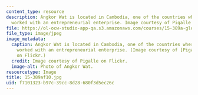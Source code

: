```yaml
---
content_type: resource
description: Angkor Wat is located in Cambodia, one of the countries where G-Lab students
  worked with an entrepreneurial enterprise. Image courtesy of Pigalle on Flickr.
file: https://ol-ocw-studio-app-qa.s3.amazonaws.com/courses/15-389a-global-entrepreneurship-lab-asia-pacific-fall-2010/f7101323b97c39cc8d28680f3d5ec26c_15-389af10.jpg
file_type: image/jpeg
image_metadata:
  caption: Angkor Wat is located in Cambodia, one of the countries where G-Lab students
    worked with an entrepreneurial enterprise. (Image courtesy of [Pigalle](http://www.flickr.com/photos/pigalleworld/5061783661/)
    on Flickr.)
  credit: Image courtesy of Pigalle on Flickr.
  image-alt: Photo of Angkor Wat.
resourcetype: Image
title: 15-389af10.jpg
uid: f7101323-b97c-39cc-8d28-680f3d5ec26c
---
```

